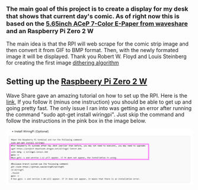 ### The main goal of this project is to create a display for my desk that shows that current day's comic. As of right now this is based on the [5.65inch ACeP 7-Color E-Paper from waveshare](https://www.waveshare.com/product/displays/e-paper/epaper-1/5.65inch-e-paper-module-f.htm) and an Raspberry Pi Zero 2 W

The main idea is that the RPI will web scrape for the comic strip image and then convert it from GIF to BMP format. Then, with the newly formated image it will be displayed. Thank you Robert W. Floyd and Louis Steinberg for creating the first image [dithering algorithm](https://en.wikipedia.org/wiki/Floyd%E2%80%93Steinberg_dithering)


## Setting up the [Raspbeery Pi Zero 2 W](https://www.raspberrypi.com/products/raspberry-pi-zero-2-w/)
Wave Share gave an amazing tutorial on how to set up the RPI. Here is the [link](https://www.waveshare.com/wiki/5.65inch_e-Paper_Module_(F)_Manual#Working_With_Raspberry_Pi), If you follow it (minus one instruction) you should be able to get up and going pretty fast. The only issue I ran into was getting an error after running the command "sudo apt-get install wiringpi". Just skip the command and follow the instructions in the pink box in the image below.

![WiringPi.jpg](Docs/WiringPi.jpg)
